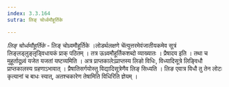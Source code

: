 ```yaml
---
index: 3.3.164
sutra: लिङ् चोर्ध्वमौहूर्तिके

---
```

_लिङ् चोर्ध्वमौहूर्तिके_ - लिङ् चोध्र्वमौहूर्तिके ।लोडर्थलक्षणे चे॑त्युत्तरमेवंजातीयकमेव सूत्रं लिङ्लड्लुङ्लृड्विधायकं प्राक् पठितम् । तत्र ऊध्र्वमौहूर्तिकशब्दो व्याख्यातः । प्रैषादय इति । तथा च मुहूर्तादूध्र्वं यजेत यजतां यष्टव्यमिति । अत्र प्राप्तकालेऽप्राप्तस्य लिङो विधिः, विध्यादिसूत्रे लिङ्विधौ प्राप्तकालस्य ग्रहणाऽभावात् । प्रैषातिसर्गयोस्तु विद्यादिसूत्रेणैव लिङ् सिध्यति । लिङ एवात्र विधौ तु तेन लोटः कृत्यानां च बाधः स्यात्, अतश्चकारेण तेषामिति विधिरिति ज्ञेयम् ।